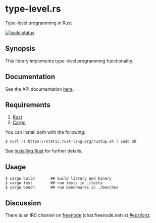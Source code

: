 # type-level.rs

Type-level programming in Rust

[![build status](https://api.travis-ci.org/darinmorrison/type-level.rs.svg?branch=master)](https://travis-ci.org/darinmorrison/type-level.rs)

## Synopsis

This library implements type-level programming functionality.

## Documentation

See the API documentation [here](http://darinmorrison.github.io/type-level.rs/doc/type-level/).

## Requirements

1.   [Rust](http://www.rust-lang.org/)
2.   [Cargo](http://crates.io/)

You can install both with the following:

```
$ curl -s https://static.rust-lang.org/rustup.sh | sudo sh
```

See [Installing Rust](http://doc.rust-lang.org/guide.html#installing-rust) for further details.

## Usage

```
$ cargo build       ## build library and binary
$ cargo test        ## run tests in ./tests
$ cargo bench       ## run benchmarks in ./benches
```

## Discussion

There is an IRC channel on [freenode](https://freenode.net) (chat.freenode.net) at [#epsilonz](http://webchat.freenode.net/?channels=%23epsilonz).
